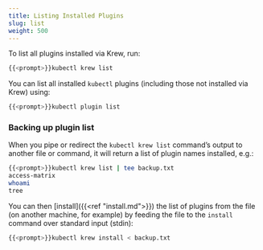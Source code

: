 ```yaml
---
title: Listing Installed Plugins
slug: list
weight: 500
---
```


To list all plugins installed via Krew, run:

```sh
{{<prompt>}}kubectl krew list
```

You can list all installed `kubectl` plugins (including those not installed via
Krew) using:

```sh
{{<prompt>}}kubectl plugin list
```

### Backing up plugin list

When you pipe or redirect the `kubectl krew list` command’s output to another file
or command, it will return a list of plugin names installed, e.g.:

```sh
{{<prompt>}}kubectl krew list | tee backup.txt
access-matrix
whoami
tree
```

You can then [install]({{<ref "install.md">}}) the list of plugins from the file
(on another machine, for example) by feeding the file to the `install` command over
standard input (stdin):

```sh
{{<prompt>}}kubectl krew install < backup.txt
```
